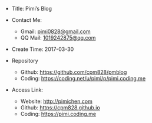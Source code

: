 * Title: Pimi’s Blog

* Contact Me: 
  - Gmail: pimi0828@gmail.com
  - QQ Mail: 1019242875@qq.com

* Create Time: 2017-03-30

* Repository
  - Github: https://github.com/cpm828/pmblog
  - Coding: https://coding.net/u/pimi/p/pimi.coding.me

* Access Link: 
  - Website: http://pimichen.com
  - Github: https://cpm828.github.io
  - Coding: https://pimi.coding.me